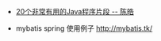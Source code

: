 * [20个非常有用的Java程序片段 -- 陈皓](https://mp.weixin.qq.com/s/KFOdrEbhXcsUzQq-g9ZLqQ)[](http://coolshell.cn/articles/889.html)

* mybatis spring 使用例子 http://mybatis.tk/
